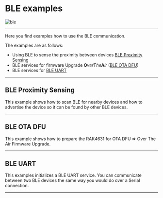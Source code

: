 # BLE examples

![ble](../../../assets/Examples/ble-graphic2.png)	

----

Here you find examples how to use the BLE communication. 

The examples are as follows:

- Using BLE to sense the  proximity between devices [BLE Proximity Sensing](ble_proximity_sensing/)
- BLE services for firmware Upgrade **O**_ver_**T**_he_**A**_ir_ ([BLE OTA DFU](ble_ota_dfu/))
- BLE services for [BLE UART](ble_uart/)

----
## BLE Proximity Sensing
This example shows how to scan BLE for nearby devices and how to advertise the device so it can be found by other BLE devices.

----
## BLE OTA DFU
This example shows how to prepare the RAK4631 for OTA DFU => Over The Air Firmware Upgrade.

----

## BLE UART

This examples initializes a BLE UART service. You can communicate between two BLE devices the same way you would do over a Serial connection.  

------

